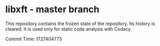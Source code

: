 # libxft - master branch

This repository contains the frozen state of the repository.
Its history is cleared. It is used only for static code
analysis with Codacy.

Commit Time: 1727404773